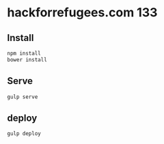 # hackforrefugees.com 133

## Install
```bash
npm install
bower install
```

## Serve
```bash
gulp serve
```

## deploy
```bash
gulp deploy
```
